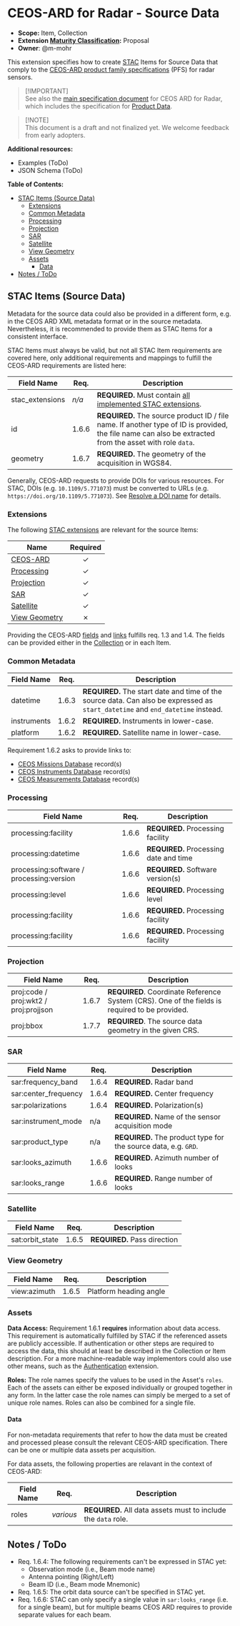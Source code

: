 # CEOS-ARD for Radar - Source Data <!-- omit in toc -->

- **Scope:** Item, Collection
- **Extension [Maturity Classification]:** Proposal
- **Owner**: @m-mohr

This extension specifies how to create [STAC] Items for Source Data that
comply to the [CEOS-ARD product family specifications] (PFS) for radar sensors.

> \[!IMPORTANT]  
> See also the [main specification document](radar.md) for CEOS ARD for Radar,
> which includes the specification for [Product Data](radar.md#stac-items-ard-product).

> \[!NOTE]  
> This document is a draft and not finalized yet.
> We welcome feedback from early adopters.

**Additional resources:**

- Examples (ToDo)
- JSON Schema (ToDo)

**Table of Contents:**

- [STAC Items (Source Data)](#stac-items-source-data)
  - [Extensions](#extensions)
  - [Common Metadata](#common-metadata)
  - [Processing](#processing)
  - [Projection](#projection)
  - [SAR](#sar)
  - [Satellite](#satellite)
  - [View Geometry](#view-geometry)
  - [Assets](#assets)
    - [Data](#data)
- [Notes / ToDo](#notes--todo)

## STAC Items (Source Data)

Metadata for the source data could also be provided in a different form,
e.g. in the CEOS ARD XML metadata format or in the source metadata.
Nevertheless, it is recommended to provide them as STAC Items for a consistent interface.

STAC Items must always be valid, but not all STAC Item requirements are covered here,
only additional requirements and mappings to fulfill the CEOS-ARD requirements are listed here:

| Field Name      | Req.  | Description                                                  |
| --------------- | ----- | ------------------------------------------------------------ |
| stac_extensions | *n/a* | **REQUIRED.** Must contain [all implemented STAC extensions](radar.md#stac-extensions). |
| id              | 1.6.6 | **REQUIRED.** The source product ID / file name. If another type of ID is provided, the file name can also be extracted from the asset with role `data`. |
| geometry        | 1.6.7 | **REQUIRED.** The geometry of the acquisition in WGS84.      |

Generally, CEOS-ARD requests to provide DOIs for various resources.
For STAC, DOIs (e.g. `10.1109/5.771073`) must be converted to URLs (e.g. `https://doi.org/10.1109/5.771073`).
See [Resolve a DOI name](https://dx.doi.org/) for details.

### Extensions

The following [STAC extensions](radar.md#stac-extensions) are relevant for the source Items:

| Name            | Required |
| --------------- | :------: |
| [CEOS-ARD]      |    ✓     |
| [Processing]    |    ✓     |
| [Projection]    |    ✓     |
| [SAR]           |    ✓     |
| [Satellite]     |    ✓     |
| [View Geometry] |    ✗     |

Providing the CEOS-ARD [fields](README.md#fields) and [links](README.md#relation-types) fulfills req. 1.3 and 1.4.
The fields can be provided either in the [Collection](radar.md#stac-collections) or in each Item.

### Common Metadata

| Field Name  | Req.  | Description                                                  |
| ----------- | ----- | ------------------------------------------------------------ |
| datetime    | 1.6.3 | **REQUIRED.** The start date and time of the source data. Can also be expressed as `start_datetime` and `end_datetime` instead. |
| instruments | 1.6.2 | **REQUIRED.** Instruments in lower-case.                     |
| platform    | 1.6.2 | **REQUIRED.** Satellite name in lower-case.                  |

Requirement 1.6.2 asks to provide links to:

- [CEOS Missions Database] record(s)
- [CEOS Instruments Database] record(s)
- [CEOS Measurements Database] record(s)

### Processing

| Field Name      | Req.  | Description                  |
| --------------- | ----- | ---------------------------- |
| processing:facility | 1.6.6 | **REQUIRED.** Processing facility |
| processing:datetime | 1.6.6 | **REQUIRED.** Processing date and time |
| processing:software / processing:version | 1.6.6 | **REQUIRED.** Software version(s) |
| processing:level | 1.6.6 | **REQUIRED.** Processing level |
| processing:facility | 1.6.6 | **REQUIRED.** Processing facility |
| processing:facility | 1.6.6 | **REQUIRED.** Processing facility |

### Projection

| Field Name                            | Req.  | Description                                                  |
| ------------------------------------- | ----- | ------------------------------------------------------------ |
| proj:code / proj:wkt2 / proj:projjson | 1.6.7 | **REQUIRED**. Coordinate Reference System (CRS). One of the fields is required to be provided. |
| proj:bbox                             | 1.7.7 | **REQUIRED**. The source data geometry in the given CRS. |

### SAR

| Field Name           | Req.  | Description                                                  |
| -------------------- | ----- | ------------------------------------------------------------ |
| sar:frequency_band   | 1.6.4 | **REQUIRED.** Radar band                                     |
| sar:center_frequency | 1.6.4 | **REQUIRED.** Center frequency                               |
| sar:polarizations    | 1.6.4 | **REQUIRED.** Polarization(s)                                |
| sar:instrument_mode  | n/a   | **REQUIRED.** Name of the sensor acquisition mode            |
| sar:product_type     | n/a   | **REQUIRED.** The product type for the source data, e.g. `GRD`. |
| sar:looks_azimuth    | 1.6.6 | **REQUIRED.** Azimuth number of looks                        |
| sar:looks_range      | 1.6.6 | **REQUIRED.** Range number of looks                          |

### Satellite

| Field Name      | Req.  | Description                  |
| --------------- | ----- | ---------------------------- |
| sat:orbit_state | 1.6.5 | **REQUIRED.** Pass direction |

### View Geometry

| Field Name   | Req.  | Description            |
| ------------ | ----- | ---------------------- |
| view:azimuth | 1.6.5 | Platform heading angle |

### Assets

**Data Access:** Requirement 1.6.1 **requires** information about data access.
This requirement is automatically fulfilled by STAC if the referenced assets are publicly accessible.
If authentication or other steps are required to access the data, this should at least be described in the Collection or Item description.
For a more machine-readable way implementors could also use other means, such as the [Authentication] extension.

**Roles:** The role names specify the values to be used in the Asset's `roles`.
Each of the assets can either be exposed individually or grouped together in any form.
In the latter case the role names can simply be merged to a set of unique role names.
Roles can also be combined for a single file.

#### Data

For non-metadata requirements that refer to how the data must be created and processed
please consult the relevant CEOS-ARD specification.
There can be one or multiple data assets per acquisition.

For data assets, the following properties are relavant in the context of CEOS-ARD:

| Field Name | Req.      | Description                                                  |
| ---------- | --------- | ------------------------------------------------------------ |
| roles      | *various* | **REQUIRED.** All data assets must to include the `data` role. |

## Notes / ToDo

- Req. 1.6.4: The following requirements can't be expressed in STAC yet:
  - Observation mode (i.e., Beam mode name)
  - Antenna pointing (Right/Left)
  - Beam ID (i.e., Beam mode Mnemonic)
- Req. 1.6.5: The orbit data source can't be specified in STAC yet.
- Req. 1.6.6: STAC can only specify a single value in `sar:looks_range` (i.e. for a single beam),
  but for multiple beams CEOS ARD requires to provide separate values for each beam.

[CEOS-ARD product family specifications]: <http://ceos.org/ard/>

[CEOS Missions Database]: <https://database.eohandbook.com/database/missiontable.aspx>
[CEOS Instruments Database]: <https://database.eohandbook.com/database/instrumenttable.aspx>
[CEOS Measurements Database]: <https://database.eohandbook.com/measurements/overview.aspx>

[STAC]: <https://github.com/radiantearth/stac-spec>
[Maturity Classification]: <https://github.com/radiantearth/stac-spec/tree/master/extensions/README.md#extension-maturity>

[Authentication]: <https://github.com/stac-extensions/authentication>
[CEOS-ARD]: <https://github.com/stac-extensions/ceos-ard>
[Processing]: <https://github.com/stac-extensions/processing>
[Projection]: <https://github.com/stac-extensions/projection>
[SAR]: <https://github.com/stac-extensions/sar>
[Satellite]: <https://github.com/stac-extensions/sat>
[View Geometry]: <https://github.com/stac-extensions/view>
